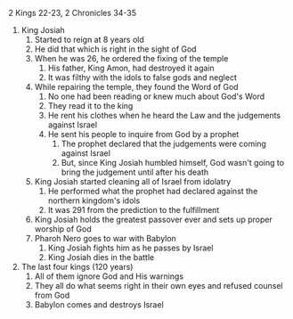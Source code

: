 2 Kings 22-23, 2 Chronicles 34-35

1. King Josiah
    1. Started to reign at 8 years old
    2. He did that which is right in the sight of God
    3. When he was 26, he ordered the fixing of the temple
        1. His father, King Amon, had destroyed it again
        2. It was filthy with the idols to false gods and neglect
    4. While repairing the temple, they found the Word of God
        1. No one had been reading or knew much about God's Word
        2. They read it to the king
        3. He rent his clothes when he heard the Law and the judgements against Israel
        4. He sent his people to inquire from God by a prophet
            1. The prophet declared that the judgements were coming against Israel
            2. But, since King Josiah humbled himself, God wasn't going to bring the judgement until after his death
    5. King Josiah started cleaning all of Israel from idolatry
        1. He performed what the prophet had declared against the northern kingdom's idols
        2. It was 291 from the prediction to the fulfillment
    6. King Josiah holds the greatest passover ever and sets up proper worship of God
    7. Pharoh Nero goes to war with Babylon
        1. King Josiah fights him as he passes by Israel
        2. King Josiah dies in the battle
2. The last four kings (120 years)
    1. All of them ignore God and His warnings
    2. They all do what seems right in their own eyes and refused counsel from God
    3. Babylon comes and destroys Israel